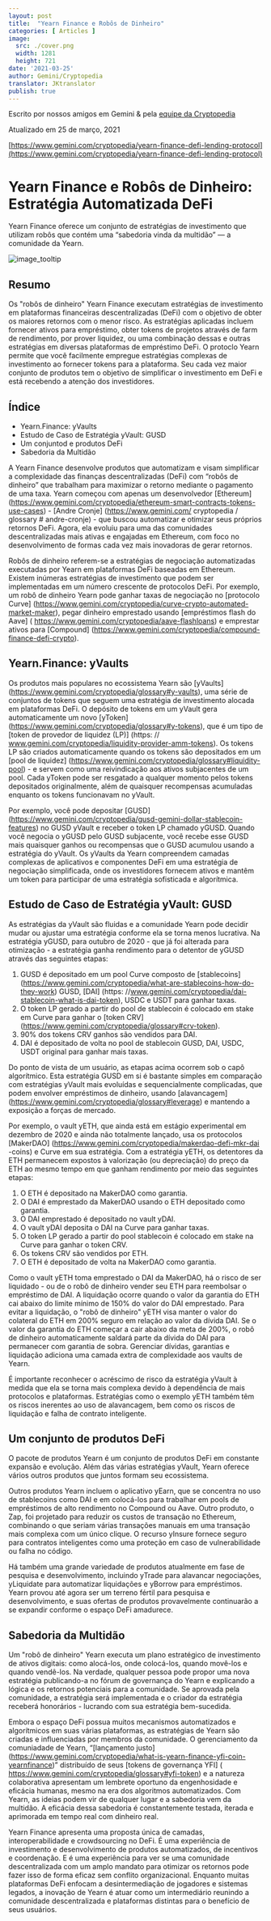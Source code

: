 ```yaml
---
layout: post
title:  "Yearn Finance e Robôs de Dinheiro"
categories: [ Articles ]
image:
  src: ./cover.png
  width: 1281
  height: 721
date: '2021-03-25'
author: Gemini/Cryptopedia
translator: JKtranslator
publish: true
---
```


Escrito por nossos amigos em Gemini & pela [equipe da Cryptopedia](https://www.gemini.com/cryptopedia/authors#cryptopedia-staff)

Atualizado em 25 de março, 2021

[https://www.gemini.com/cryptopedia/yearn-finance-defi-lending-protocol](https://www.gemini.com/cryptopedia/yearn-finance-defi-lending-protocol)

# Yearn Finance e Robôs de Dinheiro: Estratégia Automatizada DeFi

Yearn Finance oferece um conjunto de estratégias de investimento que utilizam robôs que contém uma “sabedoria vinda da multidão” — a comunidade da Yearn.

![](image1.png "image_tooltip")

## Resumo

Os "robôs de dinheiro" Yearn Finance executam estratégias de investimento em plataformas financeiras descentralizadas (DeFi) com o objetivo de obter os maiores retornos com o menor risco. As estratégias aplicadas incluem fornecer ativos para empréstimo, obter tokens de projetos através de farm de rendimento, por prover liquidez, ou uma combinação dessas e outras estratégias em diversas plataformas de empréstimo DeFi. O protoclo Yearn permite que você facilmente empregue estratégias complexas de investimento ao fornecer tokens para a plataforma. Seu cada vez maior conjunto de produtos tem o objetivo de simplificar o investimento em DeFi e está recebendo a atenção dos investidores. 

## Índice

- Yearn.Finance: yVaults
- Estudo de Caso de Estratégia yVault: GUSD
- Um conjuntod e produtos DeFi
- Sabedoria da Multidão

A Yearn Finance desenvolve produtos que automatizam e visam simplificar a complexidade das finanças descentralizadas (DeFi) com “robôs de dinheiro” que trabalham para maximizar o retorno mediante o pagamento de uma taxa. Yearn começou com apenas um desenvolvedor [Ethereum] (https://www.gemini.com/cryptopedia/ethereum-smart-contracts-tokens-use-cases) - [Andre Cronje] (https://www.gemini.com/ cryptopedia / glossary # andre-cronje) - que buscou automatizar e otimizar seus próprios retornos DeFi. Agora, ela evoluiu para uma das comunidades descentralizadas mais ativas e engajadas em Ethereum, com foco no desenvolvimento de formas cada vez mais inovadoras de gerar retornos.

Robôs de dinheiro referem-se a estratégias de negociação automatizadas executadas por Yearn em plataformas DeFi baseadas em Ethereum. Existem inúmeras estratégias de investimento que podem ser implementadas em um número crescente de protocolos DeFi. Por exemplo, um robô de dinheiro Yearn pode ganhar taxas de negociação no [protocolo Curve] (https://www.gemini.com/cryptopedia/curve-crypto-automated-market-maker), pegar dinheiro emprestado usando [empréstimos flash do Aave] ( https://www.gemini.com/cryptopedia/aave-flashloans) e emprestar ativos para [Compound] (https://www.gemini.com/cryptopedia/compound-finance-defi-crypto).

## Yearn.Finance: yVaults

Os produtos mais populares no ecossistema Yearn são [yVaults] (https://www.gemini.com/cryptopedia/glossary#y-vaults), uma série de conjuntos de tokens que seguem uma estratégia de investimento alocada em plataformas DeFi. O depósito de tokens em um yVault gera automaticamente um novo [yToken] (https://www.gemini.com/cryptopedia/glossary#y-tokens), que é um tipo de [token de provedor de liquidez (LP)] (https: // www.gemini.com/cryptopedia/liquidity-provider-amm-tokens). Os tokens LP são criados automaticamente quando os tokens são depositados em um [pool de liquidez] (https://www.gemini.com/cryptopedia/glossary#liquidity-pool) - e servem como uma reivindicação aos ativos subjacentes de um pool. Cada yToken pode ser resgatado a qualquer momento pelos tokens depositados originalmente, além de quaisquer recompensas acumuladas enquanto os tokens funcionavam no yVault.

Por exemplo, você pode depositar [GUSD] (https://www.gemini.com/cryptopedia/gusd-gemini-dollar-stablecoin-features) no GUSD yVault e receber o token LP chamado yGUSD. Quando você negocia o yGUSD pelo GUSD subjacente, você recebe esse GUSD mais quaisquer ganhos ou recompensas que o GUSD acumulou usando a estratégia do yVault. Os yVaults da Yearn compreendem camadas complexas de aplicativos e componentes DeFi em uma estratégia de negociação simplificada, onde os investidores fornecem ativos e mantêm um token para participar de uma estratégia sofisticada e algorítmica.

## Estudo de Caso de Estratégia yVault: GUSD

As estratégias da yVault são fluidas e a comunidade Yearn pode decidir mudar ou ajustar uma estratégia conforme ela se torna menos lucrativa. Na estratégia yGUSD, para outubro de 2020 - que já foi alterada para otimização - a estratégia ganha rendimento para o detentor de yGUSD através das seguintes etapas:

1. GUSD é depositado em um pool Curve composto de [stablecoins] (https://www.gemini.com/cryptopedia/what-are-stablecoins-how-do-they-work) GUSD, [DAI] (https: //www.gemini.com/cryptopedia/dai-stablecoin-what-is-dai-token), USDC e USDT para ganhar taxas.
2. O token LP gerado a partir do pool de stablecoin é colocado em stake em Curve para ganhar o [token CRV] (https://www.gemini.com/cryptopedia/glossary#crv-token).
3. 90% dos tokens CRV ganhos são vendidos para DAI.
4. DAI é depositado de volta no pool de stablecoin GUSD, DAI, USDC, USDT original para ganhar mais taxas.

Do ponto de vista de um usuário, as etapas acima ocorrem sob o capô algorítmico. Esta estratégia GUSD em si é bastante simples em comparação com estratégias yVault mais evoluídas e sequencialmente complicadas, que podem envolver empréstimos de dinheiro, usando [alavancagem] (https://www.gemini.com/cryptopedia/glossary#leverage) e mantendo a exposição a forças de mercado.

Por exemplo, o vault yETH, que ainda está em estágio experimental em dezembro de 2020 e ainda não totalmente lançado, usa os protocolos [MakerDAO] (https://www.gemini.com/cryptopedia/makerdao-defi-mkr-dai -coins) e Curve em sua estratégia. Com a estratégia yETH, os detentores da ETH permanecem expostos à valorização (ou depreciação) do preço da ETH ao mesmo tempo em que ganham rendimento por meio das seguintes etapas:

1. O ETH é depositado na MakerDAO como garantia.
2. O DAI é emprestado da MakerDAO usando o ETH depositado como garantia.
3. O DAI emprestado é depositado no vault yDAI.
4. O vault yDAI deposita o DAI na Curve para ganhar taxas.
5. O token LP gerado a partir do pool stablecoin é colocado em stake na Curve para ganhar o token CRV.
6. Os tokens CRV são vendidos por ETH.
7. O ETH é depositado de volta na MakerDAO como garantia.

Como o vault yETH toma emprestado o DAI da MakerDAO, há o risco de ser liquidado - ou de o robô de dinheiro vender seu ETH para reembolsar o empréstimo de DAI. A liquidação ocorre quando o valor da garantia do ETH cai abaixo do limite mínimo de 150% do valor do DAI emprestado. Para evitar a liquidação, o "robô de dinheiro" yETH visa manter o valor do colateral do ETH em 200% seguro em relação ao valor da dívida DAI. Se o valor da garantia do ETH começar a cair abaixo da meta de 200%, o robô de dinheiro automaticamente saldará parte da dívida do DAI para permanecer com garantia de sobra. Gerenciar dívidas, garantias e liquidação adiciona uma camada extra de complexidade aos vaults de Yearn.

É importante reconhecer o acréscimo de risco da estratégia yVault à medida que ela se torna mais complexa devido à dependência de mais protocolos e plataformas. Estratégias como o exemplo yETH também têm os riscos inerentes ao uso de alavancagem, bem como os riscos de liquidação e falha de contrato inteligente.

## Um conjunto de produtos DeFi

O pacote de produtos Yearn é um conjunto de produtos DeFi em constante expansão e evolução. Além das várias estratégias yVault, Yearn oferece vários outros produtos que juntos formam seu ecossistema.

Outros produtos Yearn incluem o aplicativo yEarn, que se concentra no uso de stablecoins como DAI e em colocá-los para trabalhar em pools de empréstimos de alto rendimento no Compound ou Aave. Outro produto, o Zap, foi projetado para reduzir os custos de transação no Ethereum, combinando o que seriam várias transações manuais em uma transação mais complexa com um único clique. O recurso yInsure fornece seguro para contratos inteligentes como uma proteção em caso de vulnerabilidade ou falha no código.

Há também uma grande variedade de produtos atualmente em fase de pesquisa e desenvolvimento, incluindo yTrade para alavancar negociações, yLiquidate para automatizar liquidações e yBorrow para empréstimos. Yearn provou até agora ser um terreno fértil para pesquisa e desenvolvimento, e suas ofertas de produtos provavelmente continuarão a se expandir conforme o espaço DeFi amadurece.

## Sabedoria da Multidão

Um "robô de dinheiro" Yearn executa um plano estratégico de investimento de ativos digitais: como alocá-los, onde colocá-los, quando movê-los e quando vendê-los. Na verdade, qualquer pessoa pode propor uma nova estratégia publicando-a no fórum de governança do Yearn e explicando a lógica e os retornos potenciais para a comunidade. Se aprovada pela comunidade, a estratégia será implementada e o criador da estratégia receberá honorários - lucrando com sua estratégia bem-sucedida.

Embora o espaço DeFi possua muitos mecanismos automatizados e algorítmicos em suas várias plataformas, as estratégias de Yearn são criadas e influenciadas por membros da comunidade. O gerenciamento da comuniadade de Yearn, “[lançamento justo] (https://www.gemini.com/cryptopedia/what-is-yearn-finance-yfi-coin-yearnfinance)” distribuído de seus [tokens de governança YFI] ( https://www.gemini.com/cryptopedia/glossary#yfi-token) e a natureza colaborativa apresentam um lembrete oportuno da engenhosidade e eficácia humanas, mesmo na era dos algoritmos automatizados. Com Yearn, as ideias podem vir de qualquer lugar e a sabedoria vem da multidão. A eficácia dessa sabedoria é constantemente testada, iterada e aprimorada em tempo real com dinheiro real.

Yearn Finance apresenta uma proposta única de camadas, interoperabilidade e crowdsourcing no DeFi. É uma experiência de investimento e desenvolvimento de produtos automatizados, de incentivos e coordenação. E é uma experiência para ver se uma comunidade descentralizada com um amplo mandato para otimizar os retornos pode fazer isso de forma eficaz sem conflito organizacional. Enquanto muitas plataformas DeFi enfocam a desintermediação de jogadores e sistemas legados, a inovação de Yearn é atuar como um intermediário reunindo a comunidade descentralizada e plataformas distintas para o benefício de seus usuários.